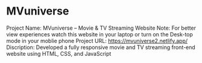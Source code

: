 # MVuniverse
Project Name: MVuniverse – Movie &amp; TV Streaming Website Note: For better view experiences watch this website in your laptop or turn on the Desk-top mode in your moblie phone  Project URL: https://mvuniverse2.netlify.app/ Discription: Developed a fully responsive movie and TV streaming front-end website using HTML, CSS, and JavaScript
